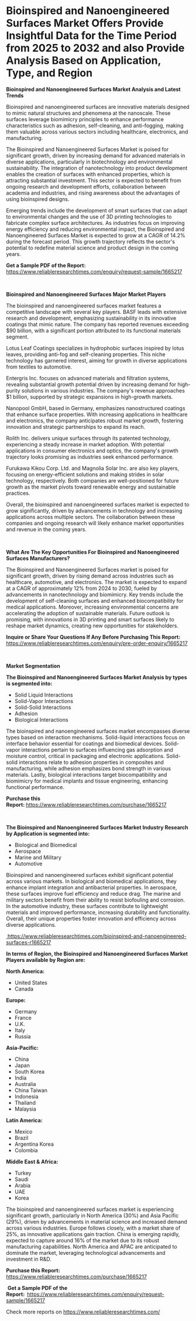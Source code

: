 <p><h1>Bioinspired and Nanoengineered Surfaces Market Offers Provide Insightful Data for the Time Period from 2025 to 2032 and also Provide Analysis Based on Application, Type, and Region</h1></p><p><strong>Bioinspired and Nanoengineered Surfaces Market Analysis and Latest Trends</strong></p>
<p><p>Bioinspired and nanoengineered surfaces are innovative materials designed to mimic natural structures and phenomena at the nanoscale. These surfaces leverage biomimicry principles to enhance performance characteristics such as adhesion, self-cleaning, and anti-fogging, making them valuable across various sectors including healthcare, electronics, and manufacturing.</p><p>The Bioinspired and Nanoengineered Surfaces Market is poised for significant growth, driven by increasing demand for advanced materials in diverse applications, particularly in biotechnology and environmental sustainability. The integration of nanotechnology into product development enables the creation of surfaces with enhanced properties, which is attracting substantial investment. This sector is expected to benefit from ongoing research and development efforts, collaboration between academia and industries, and rising awareness about the advantages of using bioinspired designs.</p><p>Emerging trends include the development of smart surfaces that can adapt to environmental changes and the use of 3D printing technologies to fabricate complex surface architectures. As industries focus on improving energy efficiency and reducing environmental impact, the Bioinspired and Nanoengineered Surfaces Market is expected to grow at a CAGR of 14.2% during the forecast period. This growth trajectory reflects the sector's potential to redefine material science and product design in the coming years.</p></p>
<p><strong>Get a Sample PDF of the Report:&nbsp;</strong> <a href="https://www.reliableresearchtimes.com/enquiry/request-sample/1665217?utm_campaign=2210&utm_medium=2&utm_source=Github&utm_content=ia&utm_term=08032025&utm_id=bioinspired-and-nanoengineered-surfaces">https://www.reliableresearchtimes.com/enquiry/request-sample/1665217</a></p>
<p>&nbsp;</p>
<p><strong>Bioinspired and Nanoengineered Surfaces Major Market Players</strong></p>
<p><p>The bioinspired and nanoengineered surfaces market features a competitive landscape with several key players. BASF leads with extensive research and development, emphasizing sustainability in its innovative coatings that mimic nature. The company has reported revenues exceeding $90 billion, with a significant portion attributed to its functional materials segment.</p><p>Lotus Leaf Coatings specializes in hydrophobic surfaces inspired by lotus leaves, providing anti-fog and self-cleaning properties. This niche technology has garnered interest, aiming for growth in diverse applications from textiles to automotive. </p><p>Entergris Inc. focuses on advanced materials and filtration systems, revealing substantial growth potential driven by increasing demand for high-purity solutions in various industries. The company's revenue approaches $1 billion, supported by strategic expansions in high-growth markets.</p><p>Nanopool GmbH, based in Germany, emphasizes nanostructured coatings that enhance surface properties. With increasing applications in healthcare and electronics, the company anticipates robust market growth, fostering innovation and strategic partnerships to expand its reach.</p><p>Rolith Inc. delivers unique surfaces through its patented technology, experiencing a steady increase in market adoption. With potential applications in consumer electronics and optics, the company's growth trajectory looks promising as industries seek enhanced performance.</p><p>Furukawa Kikou Corp. Ltd. and Magnolia Solar Inc. are also key players, focusing on energy-efficient solutions and making strides in solar technology, respectively. Both companies are well-positioned for future growth as the market pivots toward renewable energy and sustainable practices.</p><p>Overall, the bioinspired and nanoengineered surfaces market is expected to grow significantly, driven by advancements in technology and increasing applications across multiple sectors. The collaboration between these companies and ongoing research will likely enhance market opportunities and revenue in the coming years.</p></p>
<p>&nbsp;</p>
<p><strong>What Are The Key Opportunities For Bioinspired and Nanoengineered Surfaces Manufacturers?</strong></p>
<p><p>The Bioinspired and Nanoengineered Surfaces market is poised for significant growth, driven by rising demand across industries such as healthcare, automotive, and electronics. The market is expected to expand at a CAGR of approximately 12% from 2024 to 2030, fueled by advancements in nanotechnology and biomimicry. Key trends include the development of self-cleaning surfaces and enhanced biocompatibility for medical applications. Moreover, increasing environmental concerns are accelerating the adoption of sustainable materials. Future outlook is promising, with innovations in 3D printing and smart surfaces likely to reshape market dynamics, creating new opportunities for stakeholders.</p></p>
<p><strong>Inquire or Share Your Questions If Any Before Purchasing This Report:</strong> <a href="https://www.reliableresearchtimes.com/enquiry/pre-order-enquiry/1665217?utm_campaign=2210&utm_medium=2&utm_source=Github&utm_content=ia&utm_term=08032025&utm_id=bioinspired-and-nanoengineered-surfaces">https://www.reliableresearchtimes.com/enquiry/pre-order-enquiry/1665217</a></p>
<p>&nbsp;</p>
<p><strong>Market Segmentation</strong></p>
<p><strong>The Bioinspired and Nanoengineered Surfaces Market Analysis by types is segmented into:</strong></p>
<p><ul><li>Solid Liquid Interactions</li><li>Solid-Vapor Interactions</li><li>Solid-Solid Interactions</li><li>Adhesion</li><li>Biological Interactions</li></ul></p>
<p><p>The bioinspired and nanoengineered surfaces market encompasses diverse types based on interaction mechanisms. Solid-liquid interactions focus on interface behavior essential for coatings and biomedical devices. Solid-vapor interactions pertain to surfaces influencing gas adsorption and moisture control, critical in packaging and electronic applications. Solid-solid interactions relate to adhesion properties in composites and manufacturing, while adhesion emphasizes bond strength in various materials. Lastly, biological interactions target biocompatibility and biomimicry for medical implants and tissue engineering, enhancing functional performance.</p></p>
<p><strong>Purchase this Report:&nbsp;</strong><a href="https://www.reliableresearchtimes.com/purchase/1665217?utm_campaign=2210&utm_medium=2&utm_source=Github&utm_content=ia&utm_term=08032025&utm_id=bioinspired-and-nanoengineered-surfaces">https://www.reliableresearchtimes.com/purchase/1665217</a></p>
<p>&nbsp;</p>
<p><strong>The Bioinspired and Nanoengineered Surfaces Market Industry Research by Application is segmented into:</strong></p>
<p><ul><li>Biological and Biomedical</li><li>Aerospace</li><li>Marine and Military</li><li>Automotive</li></ul></p>
<p><p>Bioinspired and nanoengineered surfaces exhibit significant potential across various markets. In biological and biomedical applications, they enhance implant integration and antibacterial properties. In aerospace, these surfaces improve fuel efficiency and reduce drag. The marine and military sectors benefit from their ability to resist biofouling and corrosion. In the automotive industry, these surfaces contribute to lightweight materials and improved performance, increasing durability and functionality. Overall, their unique properties foster innovation and efficiency across diverse applications.</p></p>
<p><a href="https://www.reliableresearchtimes.com/bioinspired-and-nanoengineered-surfaces-r1665217?utm_campaign=2210&utm_medium=2&utm_source=Github&utm_content=ia&utm_term=08032025&utm_id=bioinspired-and-nanoengineered-surfaces">&nbsp;https://www.reliableresearchtimes.com/bioinspired-and-nanoengineered-surfaces-r1665217</a></p>
<p><strong>In terms of Region, the Bioinspired and Nanoengineered Surfaces Market Players available by Region are:</strong></p>
<p>
    <p> <strong> North America: </strong>
        <ul>
            <li>United States</li>
            <li>Canada</li>
        </ul>
        </p> 
    <p> <strong> Europe: </strong>
        <ul>
            <li>Germany</li>
            <li>France</li>
            <li>U.K.</li>
            <li>Italy</li>
            <li>Russia</li>
        </ul>
        </p> 
    <p> <strong> Asia-Pacific: </strong>
        <ul>
            <li>China</li>
            <li>Japan</li>
            <li>South Korea</li>
            <li>India</li>
            <li>Australia</li>
            <li>China Taiwan</li>
            <li>Indonesia</li>
            <li>Thailand</li>
            <li>Malaysia</li>
        </ul>
        </p> 
    <p> <strong> Latin America: </strong>
        <ul>
            <li>Mexico</li>
            <li>Brazil</li>
            <li>Argentina Korea</li>
            <li>Colombia</li>
        </ul>
        </p> 
    <p> <strong> Middle East & Africa: </strong>
        <ul>
            <li>Turkey</li>
            <li>Saudi</li>
            <li>Arabia</li>
            <li>UAE</li>
            <li>Korea</li>
        </ul>
    </p>
    </p>
<p><p>The bioinspired and nanoengineered surfaces market is experiencing significant growth, particularly in North America (30%) and Asia Pacific (29%), driven by advancements in material science and increased demand across various industries. Europe follows closely, with a market share of 25%, as innovative applications gain traction. China is emerging rapidly, expected to capture around 16% of the market due to its robust manufacturing capabilities. North America and APAC are anticipated to dominate the market, leveraging technological advancements and investment in R&D.</p></p>
<p><strong>Purchase this Report: </strong><a href="https://www.reliableresearchtimes.com/purchase/1665217?utm_campaign=2210&utm_medium=2&utm_source=Github&utm_content=ia&utm_term=08032025&utm_id=bioinspired-and-nanoengineered-surfaces">https://www.reliableresearchtimes.com/purchase/1665217</a></p>
<p>&nbsp;<strong>Get a Sample PDF of the Report:&nbsp;&nbsp;</strong><a href="https://www.reliableresearchtimes.com/enquiry/request-sample/1665217?utm_campaign=2210&utm_medium=2&utm_source=Github&utm_content=ia&utm_term=08032025&utm_id=bioinspired-and-nanoengineered-surfaces">https://www.reliableresearchtimes.com/enquiry/request-sample/1665217</a></p>
<p><strong></strong></p>
<p>Check more reports on <a href="https://www.reliableresearchtimes.com/?utm_campaign=2210&utm_medium=2&utm_source=Github&utm_content=ia&utm_term=08032025&utm_id=bioinspired-and-nanoengineered-surfaces">https://www.reliableresearchtimes.com/</a></p>